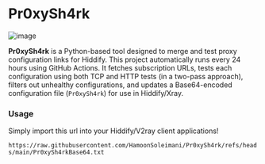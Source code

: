 # Pr0xySh4rk

![image](https://github.com/user-attachments/assets/c3ba4213-3a1f-4d76-809a-42d1a8a1e993)

**Pr0xySh4rk** is a Python-based tool designed to merge and test proxy configuration links for Hiddify. This project automatically runs every 24 hours using GitHub Actions. It fetches subscription URLs, tests each configuration using both TCP and HTTP tests (in a two-pass approach), filters out unhealthy configurations, and updates a Base64-encoded configuration file (`Pr0xySh4rk`) for use in Hiddify/Xray.
 
### Usage
Simply import this url into your Hiddify/V2ray client applications!

`https://raw.githubusercontent.com/HamoonSoleimani/Pr0xySh4rk/refs/heads/main/Pr0xySh4rkBase64.txt`



